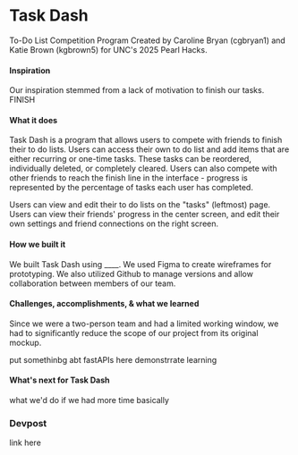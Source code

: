 # Task Dash

To-Do List Competition Program
Created by Caroline Bryan (cgbryan1) and Katie Brown (kgbrown5) for UNC's 2025 Pearl Hacks.


#### Inspiration
Our inspiration stemmed from a lack of motivation to finish our tasks. FINISH


#### What it does
Task Dash is a program that allows users to compete with friends to finish their to do lists. Users can access their own to do list and add items that are either recurring or one-time tasks. These tasks can be reordered, individually deleted, or completely cleared. Users can also compete with other friends to reach the finish line in the interface - progress is represented by the percentage of tasks each user has completed.

Users can view and edit their to do lists on the "tasks" (leftmost) page. Users can view their friends' progress in the center screen, and edit their own settings and friend connections on the right screen.


#### How we built it
We built Task Dash using ____.
We used Figma to create wireframes for prototyping. 
We also utilized Github to manage versions and allow collaboration between members of our team.

#### Challenges, accomplishments, & what we learned
Since we were a two-person team and had a limited working window, we had to significantly reduce the scope of our project from its original mockup.

put somethinbg abt fastAPIs here demonstrrate learning


#### What's next for Task Dash

what we'd do if we had more time basically

### Devpost
link here
